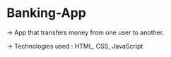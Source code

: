 # Banking-App

 -> App that transfers money from one user to another.
 
 
 
 -> Technologies used : HTML, CSS, JavaScript
 

